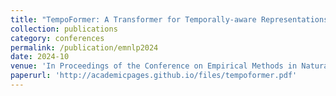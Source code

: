 ```yaml
---
title: "TempoFormer: A Transformer for Temporally-aware Representations in Change Detection"
collection: publications
category: conferences
permalink: /publication/emnlp2024
date: 2024-10
venue: 'In Proceedings of the Conference on Empirical Methods in Natural Language Processing (EMNLP) 2024'
paperurl: 'http://academicpages.github.io/files/tempoformer.pdf'
---
```

